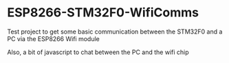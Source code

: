 # ESP8266-STM32F0-WifiComms
Test project to get some basic communication between the STM32F0 and a PC via the ESP8266 Wifi module

Also, a bit of javascript to chat between the PC and the wifi chip
